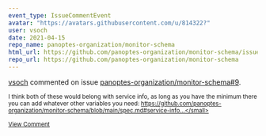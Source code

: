 ```yaml
---
event_type: IssueCommentEvent
avatar: "https://avatars.githubusercontent.com/u/814322?"
user: vsoch
date: 2021-04-15
repo_name: panoptes-organization/monitor-schema
html_url: https://github.com/panoptes-organization/monitor-schema/issues/9
repo_url: https://github.com/panoptes-organization/monitor-schema
---
```


<a href='https://github.com/vsoch' target='_blank'>vsoch</a> commented on issue <a href='https://github.com/panoptes-organization/monitor-schema/issues/9' target='_blank'>panoptes-organization/monitor-schema#9</a>.

<small>I think both of these would belong with service info, as long as you have the minimum there you can add whatever other variables you need: https://github.com/panoptes-organization/monitor-schema/blob/main/spec.md#service-info...</small>

<a href='https://github.com/panoptes-organization/monitor-schema/issues/9' target='_blank'>View Comment</a>